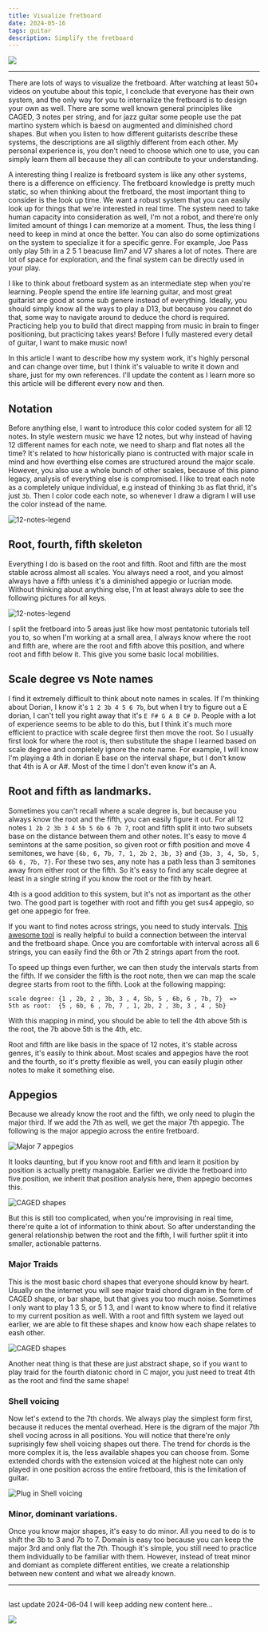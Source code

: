 ```yaml
---
title: Visualize fretboard
date: 2024-05-16
tags: guitar
description: Simplify the fretboard
---
```



![](/images/girlmeetsrock.jpg)

---

There are lots of ways to visualize the fretboard. After watching at least 50+ videos on youtube about this topic, I conclude that everyone has their own system, and the only way for you to internalize the fretboard is to design your own as well. There are some well known general principles like CAGED, 3 notes per string, and for jazz guitar some people use the pat martino system which is baesd on augmented and diminished chord shapes. But when you listen to how different guitarists describe these systems, the descriptions are all sligthly different from each other. My personal experience is, you don't need to choose which one to use, you can simply learn them all because they all can contribute to your understanding.

A interesting thing I realize is fretboard system is like any other systems, there is a difference on efficiency. The fretboard knowledge is pretty much static, so when thinking about the fretboard, the most important thing to consider is the look up time. We want a robust system that you can easily look up for things that we're interested in real time. The system need to take human capacity into consideration as well, I'm not a robot, and there're only limited amount of things I can memorize at a moment. Thus, the less thing I need to keep in mind at once the better. You can also do some optimizations on the system to specialize it for a specific genre. For example, Joe Pass only play 5th in a 2 5 1 beacuse IIm7 and V7 shares a lot of notes. There are lot of space for exploration, and the final system can be directly used in your play.

I like to think about fretboard system as an intermediate step when you're learning. People spend the entire life learning guitar, and most great guitarist are good at some sub genere instead of everything. Ideally, you should simply know all the ways to play a D13, but because you cannot do that, some way to navigate around to deduce the chord is required. Practicing help you to build that direct mapping from music in brain to finger positioning, but practicing takes years! Before I fully mastered every detail of guitar, I want to make music now!

In this article I want to describe how my system work, it's highly personal and can change over time, but I think it's valuable to write it down and share, just for my own references. I'll update the content as I learn more so this article will be different every now and then.


## Notation

Before anything else, I want to introduce this color coded system for all 12 notes. In style western music we have 12 notes, but why instead of having 12 different names for each note, we need to sharp and flat notes all the time? It's related to how historically piano is contructed with major scale in mind and how everthing else comes are structured around the major scale. However, you also use a whole bunch of other scales, because of this piano legacy, analysis of everything else is compromised. I like to treat each note as a completely unique individual, e.g instead of thinking `3b` as flat thrid, it's just `3b`. Then I color code each note, so whenever I draw a digram I will use the color instead of the name.

![12-notes-legend](/images/2024-05-16-plugable-fretboard-system-12notes-legend.png)


## Root, fourth, fifth skeleton

Everything I do is based on the root and fifth. Root and fifth are the most stable across almost all scales. You always need a root, and you almost always have a fifth unless it's a diminished appegio or lucrian mode. Without thinking about anything else, I'm at least always able to see the following pictures for all keys.

![12-notes-legend](../images/2024-05-16-plugable-fretboard-system-root-fifth.png)

I split the fretboard into 5 areas just like how most pentatonic tutorials tell you to, so when I'm working at a small area, I always know where the root and fifth are, where are the root and fifth above this position, and where root and fifth below it. This give you some basic local mobilities.



## Scale degree vs Note names

I find it extremely difficult to think about note names in scales. If I'm thinking about Dorian, I know it's `1 2 3b 4 5 6 7b`, but when I try to figure out a E dorian, I can't tell you right away that it's `E F# G A B C# D`. People with a lot of experience seems to be able to do this, but I think it's much more efficient to practice with scale degree first then move the root. So I usually first look for where the root is, then substitute the shape I learned based on scale degree and completely ignore the note name. For example, I will know I'm playing a 4th in dorian E base on the interval shape, but I don't know that 4th is A or A#. Most of the time I don't even know it's an A.

## Root and fifth as landmarks.

Sometimes you can't recall where a scale degree is, but because you always know the root and the fifth, you can easily figure it out. For all 12 notes `1 2b 2 3b 3 4 5b 5 6b 6 7b 7`, root and fifth split it into two subsets base on the distance between them and other notes. It's easy to move 4 semintons at the same position, so given root or fifth position and move 4 semitones, we have `{6b, 6, 7b, 7, 1, 2b 2, 3b, 3}` and `{3b, 3, 4, 5b, 5, 6b 6, 7b, 7}`. For these two ses, any note has a path less than 3 semitones away from either root or the fifth. So it's easy to find any scale degree at least in a single string if you know the root or the fith by heart.

4th is a good addition to this system, but it's not as important as the other two. The good part is together with root and fifth you get sus4 appegio, so get one appegio for free.

If you want to find notes across strings, you need to study intervals. [This awesome tool](https://www.musictheory.net/exercises/fretboard-interval) is really helpful to build a connection between the interval and the fretboard shape. Once you are comfortable with interval across all 6 strings, you can easily find the 6th or 7th 2 strings apart from the root.

To speed up things even further, we can then study the intervals starts from the fifth. If we consider the fifth is the root note, then we can map the scale degree starts from root to the fifth. Look at the following mapping:

```
scale degree: {1 , 2b, 2 , 3b, 3 , 4, 5b, 5 , 6b, 6 , 7b, 7}  =>
5th as root:  {5 , 6b, 6 , 7b, 7 , 1, 2b, 2 , 3b, 3 , 4 , 5b}
```

With this mapping in mind, you should be able to tell the 4th above 5th is the root, the 7b above 5th is the 4th, etc.

Root and fifth are like basis in the space of 12 notes, it's stable across genres, it's easily to think about. Most scales and appegios have the root and the fourth, so it's pretty flexible as well, you can easily plugin other notes to make it something else.


## Appegios

Because we already know the root and the fifth, we only need to plugin the major third. If we add the 7th as well, we get the major 7th appegio. The following is the major appegio across the entire fretboard.

![Major 7 appegios](/images/2024-05-16-plugable-fretboard-system-major7-appegio.png)

It looks daunting, but if you know root and fifth and learn it position by position is actually pretty managable. Earlier we divide the fretboard into five position, we inherit that position analysis here, then appegio becomes this.


![CAGED shapes](/images/2024-05-16-plugable-fretboard-system-caged-with-shapes.png)


But this is still too complicated, when you're improvising in real time, there're quite a lot of information to think about. So after understanding the general relationship betwen the root and the fifth, I will further split it into smaller, actionable patterns.

### Major Traids

This is the most basic chord shapes that everyone should know by heart. Usually on the internet you will see major traid chord digram in the form of CAGED shape, or bar shape, but that gives you too much noise. Sometimes I only want to play 1 3 5, or 5 1 3, and I want to know where to find it relative to my current position as well. With a root and fifth system we layed out earlier, we are able to fit these shapes and know how each shape relates to eash other.

![CAGED shapes](/images/2024-05-16-plugable-fretboard-system-traids.png)

Another neat thing is that these are just abstract shape, so if you want to play traid for the fourth diatonic chord in C major, you just need to treat 4th as the root and find the same shape!


### Shell voicing


Now let's extend to the 7th chords. We always play the simplest form first, because it reduces the mental overhead. Here is the digram of the major 7th shell vocing across in all positions. You will notice that there're only suprisingly few shell voicing shapes out there. The trend for chords is the more complex it is, the less available shapes you can choose from. Some extended chords with the extension voiced at the highest note can only played in one position across the entire fretboard, this is the limitation of guitar.


![Plug in Shell voicing](/images/2024-05-16-plugable-fretboard-system-shell.png)


### Minor, dominant variations.

Once you know major shapes, it's easy to do minor. All you need to do is to shift the 3b to 3 and 7b to 7. Domain is easy too because you can keep the major 3rd and only flat the 7th. Though it's simple, you still need to practice them individually to be familiar with them. However, instead of treat minor and domiant as complete different entities, we create a relationship between new content and what we already known.



---
##

last update 2024-06-04
I will keep adding new content here...

![](/images/tbc.png)
